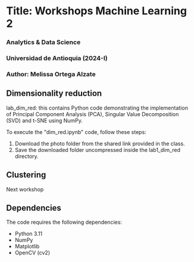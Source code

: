 # Title: Workshops Machine Learning 2
### Analytics & Data Science
### Universidad de Antioquia (2024-I)
### Author: Melissa Ortega Alzate

## Dimensionality reduction

lab_dim_red: this contains Python code demonstrating the implementation of Principal Component Analysis (PCA), Singular Value Decomposition (SVD) and t-SNE using NumPy.

To execute the "dim_red.ipynb" code, follow these steps:

1. Download the photo folder from the shared link provided in the class.
2. Save the downloaded folder uncompressed inside the lab1_dim_red directory.

## Clustering

Next workshop

## Dependencies
The code requires the following dependencies:

* Python 3.11
* NumPy
* Matplotlib
* OpenCV (cv2)